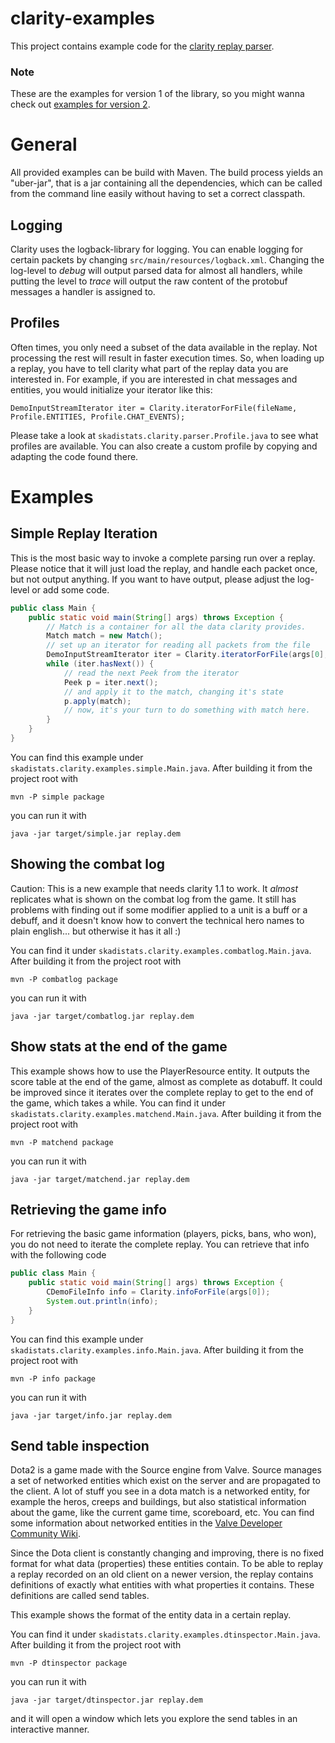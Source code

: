 # clarity-examples

This project contains example code for the [clarity replay parser](https://github.com/skadistats/clarity/tree/v1).

### Note
These are the examples for version 1 of the library, so you might wanna check out
[examples for version 2](https://github.com/skadistats/clarity-examples).

# General

All provided examples can be build with Maven. The build process yields an "uber-jar", that is a jar 
containing all the dependencies, which can be called from the command line easily without having to 
set a correct classpath. 

## Logging

Clarity uses the logback-library for logging. You can enable logging for certain packets by changing 
`src/main/resources/logback.xml`. Changing the log-level to *debug* will output parsed data for almost all
handlers, while putting the level to *trace* will output the raw content of the protobuf messages a
handler is assigned to. 

## Profiles

Often times, you only need a subset of the data available in the replay. Not processing the rest will result
in faster execution times. So, when loading up a replay, you have to tell clarity what part of the replay 
data you are interested in. For example, if you are interested in chat messages and entities, you would
initialize your iterator like this:

	DemoInputStreamIterator iter = Clarity.iteratorForFile(fileName, Profile.ENTITIES, Profile.CHAT_EVENTS); 

Please take a look at `skadistats.clarity.parser.Profile.java` to see what
profiles are available. You can also create a custom profile by copying and adapting the code found there.

# Examples

## Simple Replay Iteration

This is the most basic way to invoke a complete parsing run over a replay.
Please notice that it will just load the replay, and handle each packet once, but not 
output anything. If you want to have output, please adjust the log-level or add some
code.

```Java
public class Main {
    public static void main(String[] args) throws Exception {
    	// Match is a container for all the data clarity provides.
        Match match = new Match();
        // set up an iterator for reading all packets from the file
        DemoInputStreamIterator iter = Clarity.iteratorForFile(args[0], Profile.ALL);
        while (iter.hasNext()) {
	        // read the next Peek from the iterator
            Peek p = iter.next();
	        // and apply it to the match, changing it's state
            p.apply(match);
            // now, it's your turn to do something with match here.
        }
    }
}
```

You can find this example under `skadistats.clarity.examples.simple.Main.java`.
After building it from the project root with

	mvn -P simple package
	
you can run it with

	java -jar target/simple.jar replay.dem
	
## Showing the combat log

Caution: This is a new example that needs clarity 1.1 to work.
It *almost* replicates what is shown on the combat log from the game.
It still has problems with finding out if some modifier applied to a unit is a buff or a debuff, 
and it doesn't know how to convert the technical hero names to plain english... but otherwise it has it all :)

You can find it under `skadistats.clarity.examples.combatlog.Main.java`.
After building it from the project root with

	mvn -P combatlog package
	
you can run it with

	java -jar target/combatlog.jar replay.dem

## Show stats at the end of the game

This example shows how to use the PlayerResource entity.
It outputs the score table at the end of the game, almost as complete as dotabuff.
It could be improved since it iterates over the complete replay to get to the end of the game,
which takes a while.
You can find it under `skadistats.clarity.examples.matchend.Main.java`.
After building it from the project root with

	mvn -P matchend package
	
you can run it with

	java -jar target/matchend.jar replay.dem

## Retrieving the game info

For retrieving the basic game information (players, picks, bans, who won), 
you do not need to iterate the complete replay. You can retrieve that info with the following code

```Java
public class Main {
    public static void main(String[] args) throws Exception {
        CDemoFileInfo info = Clarity.infoForFile(args[0]);
        System.out.println(info);
    }
}
```

You can find this example under `skadistats.clarity.examples.info.Main.java`.
After building it from the project root with

	mvn -P info package
	
you can run it with

	java -jar target/info.jar replay.dem


## Send table inspection

Dota2 is a game made with the Source engine from Valve. Source manages a set of networked entities
which exist on the server and are propagated to the client. A lot of stuff you see in a dota match is a networked entity,
for example the heros, creeps and buildings, but also statistical information about the game, like
the current game time, scoreboard, etc. You can find some information about networked entities in the 
[Valve Developer Community Wiki](https://developer.valvesoftware.com/wiki/Networking_Entities).

Since the Dota client is constantly changing and improving, there is no fixed format for what data (properties) these
entities contain. To be able to replay a replay recorded on an old client on a newer version, the replay 
contains definitions of exactly what entities with what properties it contains. These definitions are
called send tables.

This example shows the format of the entity data in a certain replay.

You can find it under `skadistats.clarity.examples.dtinspector.Main.java`.
After building it from the project root with

	mvn -P dtinspector package
	
you can run it with

	java -jar target/dtinspector.jar replay.dem
	
and it will open a window which lets you explore the send tables in an interactive manner.


